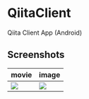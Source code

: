# QiitaClient
Qiita Client App (Android)

## Screenshots
| movie | image |
|--------|-------|
| <img src="https://user-images.githubusercontent.com/16067422/190676641-83312bcf-3b73-4d1a-a8e9-af089cb2071b.gif"/> | <img src="https://user-images.githubusercontent.com/16067422/195085418-b468332b-8397-4227-ba9d-9f518b52b3c1.png"/> |
